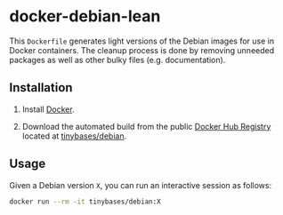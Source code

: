 # docker-debian-lean

This `Dockerfile` generates light versions of the Debian images for use
in Docker containers. The cleanup process is done by removing unneeded
packages as well as other bulky files (e.g. documentation).

## Installation

1. Install [Docker].

2. Download the automated build from the public [Docker Hub Registry]
   located at [tinybases/debian].

## Usage

Given a Debian version `X`, you can run an interactive session as follows:
```sh
docker run --rm -it tinybases/debian:X
```

[Docker]:
https://www.docker.com/
[Docker Hub Registry]:
https://hub.docker.com/
[tinybases/debian]:
https://hub.docker.com/r/tinybases/debian
